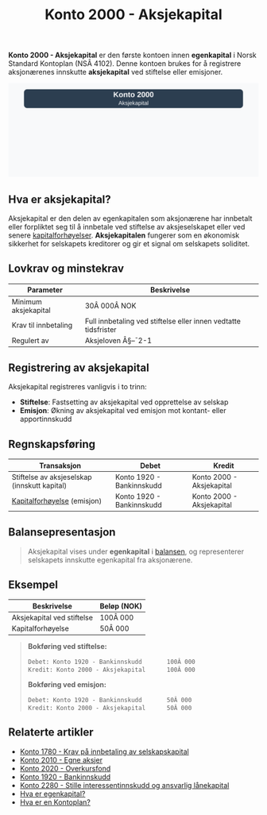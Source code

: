 ﻿---
title: "Konto 2000 - Aksjekapital"
seoTitle: "2000-aksjekapital"
meta_description: '**Konto 2000 - Aksjekapital** er den første kontoen innen **egenkapital** i Norsk Standard Kontoplan (NSÂ 4102). Denne kontoen brukes for å registrere aksjonÃ...'
slug: 2000-aksjekapital
type: blog
layout: pages/single
---

**Konto 2000 - Aksjekapital** er den første kontoen innen **egenkapital** i Norsk Standard Kontoplan (NSÂ 4102). Denne kontoen brukes for å registrere aksjonærenes innskutte **aksjekapital** ved stiftelse eller emisjoner.

![Illustrasjon av konto 2000 aksjekapital](2000-aksjekapital-image.svg)

## Hva er aksjekapital?

Aksjekapital er den delen av egenkapitalen som aksjonærene har innbetalt eller forpliktet seg til å innbetale ved stiftelse av aksjeselskapet eller ved senere [kapitalforhøyelser](/blogs/regnskap/kapitalforhoyelse "Kapitalforhøyelse: Metoder og Regnskapsføring"). **Aksjekapitalen** fungerer som en økonomisk sikkerhet for selskapets kreditorer og gir et signal om selskapets soliditet.

## Lovkrav og minstekrav

| Parameter                    | Beskrivelse                                                      |
|------------------------------|------------------------------------------------------------------|
| Minimum aksjekapital         | 30Â 000Â NOK                                                       |
| Krav til innbetaling          | Full innbetaling ved stiftelse eller innen vedtatte tidsfrister  |
| Regulert av                  | Aksjeloven Â§–¯2-1                                                 |

## Registrering av aksjekapital

Aksjekapital registreres vanligvis i to trinn:

* **Stiftelse**: Fastsetting av aksjekapital ved opprettelse av selskap
* **Emisjon**: Økning av aksjekapital ved emisjon mot kontant- eller apportinnskudd

## Regnskapsføring

| Transaksjon                                  | Debet                             | Kredit                        |
|----------------------------------------------|-----------------------------------|-------------------------------|
| Stiftelse av aksjeselskap (innskutt kapital) | Konto 1920 - Bankinnskudd         | Konto 2000 - Aksjekapital     |
| [Kapitalforhøyelse](/blogs/regnskap/kapitalforhoyelse "Kapitalforhøyelse: Metoder og Regnskapsføring") (emisjon) | Konto 1920 - Bankinnskudd         | Konto 2000 - Aksjekapital     |

## Balansepresentasjon

>Aksjekapital vises under **egenkapital** i [balansen](/blogs/regnskap/hva-er-balanseregnskap "Hva er Balanseregnskap?"), og representerer selskapets innskutte egenkapital fra aksjonærene.

## Eksempel

| Beskrivelse                    | Beløp (NOK) |
|--------------------------------|-------------|
| Aksjekapital ved stiftelse     | 100Â 000     |
| Kapitalforhøyelse              | 50Â 000      |

>**Bokføring ved stiftelse:**
>
>```plaintext
>Debet: Konto 1920 - Bankinnskudd       100Â 000
>Kredit: Konto 2000 - Aksjekapital      100Â 000
>```
>
>**Bokføring ved emisjon:**
>
>```plaintext
>Debet: Konto 1920 - Bankinnskudd       50Â 000
>Kredit: Konto 2000 - Aksjekapital      50Â 000
>```

## Relaterte artikler

* [Konto 1780 - Krav på innbetaling av selskapskapital](/blogs/kontoplan/1780-krav-pa-innbetaling-av-selskapskapital "Konto 1780 - Krav på innbetaling av selskapskapital")
* [Konto 2010 - Egne aksjer](/blogs/kontoplan/2010-egne-aksjer "Konto 2010 - Egne aksjer: Egne aksjer i Norsk Standard Kontoplan")
* [Konto 2020 - Overkursfond](/blogs/kontoplan/2020-overkursfond "Konto 2020 - Overkursfond: Overkursfond i Norsk Standard Kontoplan")
* [Konto 1920 - Bankinnskudd](/blogs/kontoplan/1920-bankinnskudd "Konto 1920 - Bankinnskudd: Bankinnskudd i Norsk Standard Kontoplan")
* [Konto 2280 - Stille interessentinnskudd og ansvarlig lånekapital](/blogs/kontoplan/2280-stille-interessentinnskudd-og-ansvarlig-lanekapital "Konto 2280 - Stille interessentinnskudd og ansvarlig lånekapital i Norsk Standard Kontoplan")
* [Hva er egenkapital?](/blogs/regnskap/hva-er-egenkapital "Hva er Egenkapital? Komplett Guide til Egenkapital i Regnskap")
* [Hva er en Kontoplan?](/blogs/regnskap/hva-er-kontoplan "Hva er en Kontoplan? Komplett Guide til Kontoplaner i Norsk Regnskap")






